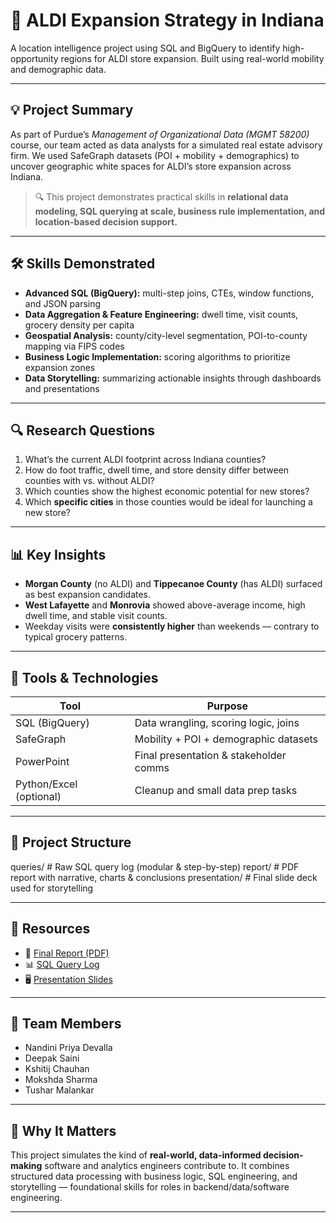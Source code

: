 # 📍 ALDI Expansion Strategy in Indiana

A location intelligence project using SQL and BigQuery to identify high-opportunity regions for ALDI store expansion. Built using real-world mobility and demographic data.

---

## 💡 Project Summary

As part of Purdue’s *Management of Organizational Data (MGMT 58200)* course, our team acted as data analysts for a simulated real estate advisory firm. We used SafeGraph datasets (POI + mobility + demographics) to uncover geographic white spaces for ALDI’s store expansion across Indiana.

> 🔍 This project demonstrates practical skills in **relational data modeling, SQL querying at scale, business rule implementation, and location-based decision support.**

---

## 🛠️ Skills Demonstrated

- **Advanced SQL (BigQuery):** multi-step joins, CTEs, window functions, and JSON parsing
- **Data Aggregation & Feature Engineering:** dwell time, visit counts, grocery density per capita
- **Geospatial Analysis:** county/city-level segmentation, POI-to-county mapping via FIPS codes
- **Business Logic Implementation:** scoring algorithms to prioritize expansion zones
- **Data Storytelling:** summarizing actionable insights through dashboards and presentations

---

## 🔍 Research Questions

1. What’s the current ALDI footprint across Indiana counties?
2. How do foot traffic, dwell time, and store density differ between counties with vs. without ALDI?
3. Which counties show the highest economic potential for new stores?
4. Which **specific cities** in those counties would be ideal for launching a new store?

---

## 📊 Key Insights

- **Morgan County** (no ALDI) and **Tippecanoe County** (has ALDI) surfaced as best expansion candidates.
- **West Lafayette** and **Monrovia** showed above-average income, high dwell time, and stable visit counts.
- Weekday visits were **consistently higher** than weekends — contrary to typical grocery patterns.

---

## 🧰 Tools & Technologies

| Tool         | Purpose                                 |
|--------------|------------------------------------------|
| SQL (BigQuery) | Data wrangling, scoring logic, joins     |
| SafeGraph    | Mobility + POI + demographic datasets    |
| PowerPoint   | Final presentation & stakeholder comms   |
| Python/Excel (optional) | Cleanup and small data prep tasks       |

---

## 📁 Project Structure
queries/ # Raw SQL query log (modular & step-by-step)
report/ # PDF report with narrative, charts & conclusions
presentation/ # Final slide deck used for storytelling


---

## 📎 Resources

- 📄 [Final Report (PDF)](./report/MOD_Group_Project_Team_11(1).pdf)
- 📊 [SQL Query Log](./queries/MOD_query_log.sql)
- 🖥️ [Presentation Slides](./presentation/MOD%20FINAL%20PROJECT.pptx)

---

## 👥 Team Members

- Nandini Priya Devalla
- Deepak Saini
- Kshitij Chauhan
- Mokshda Sharma
- Tushar Malankar

---

## 🚀 Why It Matters

This project simulates the kind of **real-world, data-informed decision-making** software and analytics engineers contribute to. It combines structured data processing with business logic, SQL engineering, and storytelling — foundational skills for roles in backend/data/software engineering.

---
